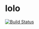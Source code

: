 # lolo

[![Build Status](https://travis-ci.org/k-nasa/lolo.svg?branch=master)](https://travis-ci.org/k-nasa/lolo)
